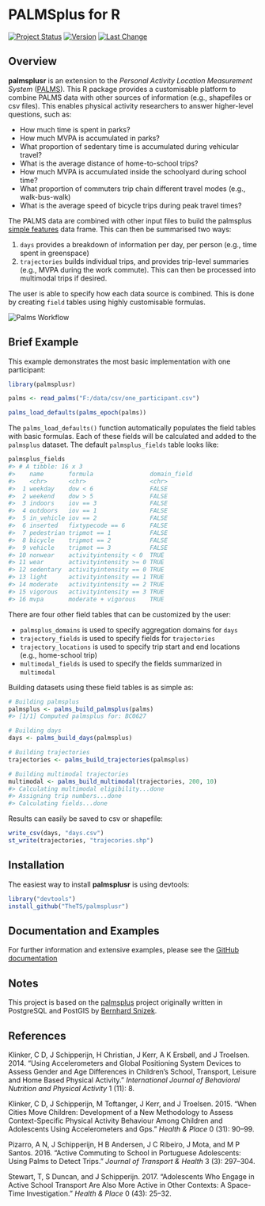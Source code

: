 
<!-- README.md is generated from README.Rmd. Please edit that file -->
PALMSplus for R
===============

<!--[![AppVeyor Build Status](https://ci.appveyor.com/api/projects/status/github/TheTS/palmsplusr?branch=master&svg=true)](https://ci.appveyor.com/project/TheTS/palmsplusr)-->
<!--[![Travis-CI Build Status](https://travis-ci.org/TheTS/palmsplusr.svg?branch=master)](https://travis-ci.org/TheTS/palmsplusr) -->
<!--[![codecov](https://codecov.io/gh/TheTS/actigraph.sleepr/branch/master/graph/badge.svg)](https://codecov.io/gh/TheTS/actigraph.sleepr)-->
[![Project Status](http://www.repostatus.org/badges/latest/active.svg)](http://www.repostatus.org/#active) [![Version](https://img.shields.io/badge/Package%20version-0.1.0-green.svg)](commits/master) [![Last Change](https://img.shields.io/badge/Last%20change-2018--01--12-yellowgreen.svg)](/commits/master)

Overview
--------

**palmsplusr** is an extension to the *Personal Activity Location Measurement System* ([PALMS](https://ucsd-palms-project.wikispaces.com/)). This R package provides a customisable platform to combine PALMS data with other sources of information (e.g., shapefiles or csv files). This enables physical activity researchers to answer higher-level questions, such as:

-   How much time is spent in parks?
-   How much MVPA is accumulated in parks?
-   What proportion of sedentary time is accumulated during vehicular travel?
-   What is the average distance of home-to-school trips?
-   How much MVPA is accumulated inside the schoolyard during school time?
-   What proportion of commuters trip chain different travel modes (e.g., walk-bus-walk)
-   What is the average speed of bicycle trips during peak travel times?

The PALMS data are combined with other input files to build the palmsplus [simple features](https://github.com/r-spatial/sf) data frame. This can then be summarised two ways:

1.  `days` provides a breakdown of information per day, per person (e.g., time spent in greenspace)
2.  `trajectories` builds individual trips, and provides trip-level summaries (e.g., MVPA during the work commute). This can then be processed into multimodal trips if desired.

The user is able to specify how each data source is combined. This is done by creating `field` tables using highly customisable formulas.

![Palms Workflow](http://i.imgur.com/aSzlC3E.png)

Brief Example
-------------

This example demonstrates the most basic implementation with one participant:

``` r
library(palmsplusr)

palms <- read_palms("F:/data/csv/one_participant.csv")

palms_load_defaults(palms_epoch(palms))
```

The `palms_load_defaults()` function automatically populates the field tables with basic formulas. Each of these fields will be calculated and added to the `palmsplus` dataset. The default `palmsplus_fields` table looks like:

``` r
palmsplus_fields
#> # A tibble: 16 x 3
#>    name       formula                domain_field
#>    <chr>      <chr>                  <chr>       
#>  1 weekday    dow < 6                FALSE       
#>  2 weekend    dow > 5                FALSE       
#>  3 indoors    iov == 3               FALSE       
#>  4 outdoors   iov == 1               FALSE       
#>  5 in_vehicle iov == 2               FALSE       
#>  6 inserted   fixtypecode == 6       FALSE       
#>  7 pedestrian tripmot == 1           FALSE       
#>  8 bicycle    tripmot == 2           FALSE       
#>  9 vehicle    tripmot == 3           FALSE       
#> 10 nonwear    activityintensity < 0  TRUE        
#> 11 wear       activityintensity >= 0 TRUE        
#> 12 sedentary  activityintensity == 0 TRUE        
#> 13 light      activityintensity == 1 TRUE        
#> 14 moderate   activityintensity == 2 TRUE        
#> 15 vigorous   activityintensity == 3 TRUE        
#> 16 mvpa       moderate + vigorous    TRUE
```

There are four other field tables that can be customized by the user:

-   `palmsplus_domains` is used to specify aggregation domains for `days`
-   `trajectory_fields` is used to specify fields for `trajectories`
-   `trajectory_locations` is used to specify trip start and end locations (e.g., home-school trip)
-   `multimodal_fields` is used to specify the fields summarized in `multimodal`

Building datasets using these field tables is as simple as:

``` r
# Building palmsplus
palmsplus <- palms_build_palmsplus(palms)
#> [1/1] Computed palmsplus for: BC0627

# Building days
days <- palms_build_days(palmsplus)

# Building trajectories
trajectories <- palms_build_trajectories(palmsplus)

# Building multimodal trajectories
multimodal <- palms_build_multimodal(trajectories, 200, 10)
#> Calculating multimodal eligibility...done
#> Assigning trip numbers...done
#> Calculating fields...done
```

Results can easily be saved to csv or shapefile:

``` r
write_csv(days, "days.csv")
st_write(trajectories, "trajecories.shp")
```

Installation
------------

The easiest way to install **palmsplusr** is using devtools:

``` r
library("devtools")
install_github("TheTS/palmsplusr")
```

Documentation and Examples
--------------------------

For further information and extensive examples, please see the [GitHub documentation](http://thets.github.io/palmsplusr/)

Notes
-----

This project is based on the [palmsplus](https://github.com/bsnizek/palmsplus) project originally written in PostgreSQL and PostGIS by [Bernhard Snizek](http://www.snizek.com).

References
----------

Klinker, C D, J Schipperijn, H Christian, J Kerr, A K Ersbøll, and J Troelsen. 2014. “Using Accelerometers and Global Positioning System Devices to Assess Gender and Age Differences in Children’s School, Transport, Leisure and Home Based Physical Activity.” *International Journal of Behavioral Nutrition and Physical Activity* 1 (11): 8.

Klinker, C D, J Schipperijn, M Toftanger, J Kerr, and J Troelsen. 2015. “When Cities Move Children: Development of a New Methodology to Assess Context-Specific Physical Activity Behaviour Among Children and Adolescents Using Accelerometers and Gps.” *Health & Place* 0 (31): 90–99.

Pizarro, A N, J Schipperijn, H B Andersen, J C Ribeiro, J Mota, and M P Santos. 2016. “Active Commuting to School in Portuguese Adolescents: Using Palms to Detect Trips.” *Journal of Transport & Health* 3 (3): 297–304.

Stewart, T, S Duncan, and J Schipperijn. 2017. “Adolescents Who Engage in Active School Transport Are Also More Active in Other Contexts: A Space-Time Investigation.” *Health & Place* 0 (43): 25–32.
